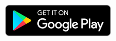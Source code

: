 <p align="center">
  <img src="https://github.com/techAnvPy/AnvPy/blob/main/play.png?raw=true" width="350" title="hover text">
</p>
